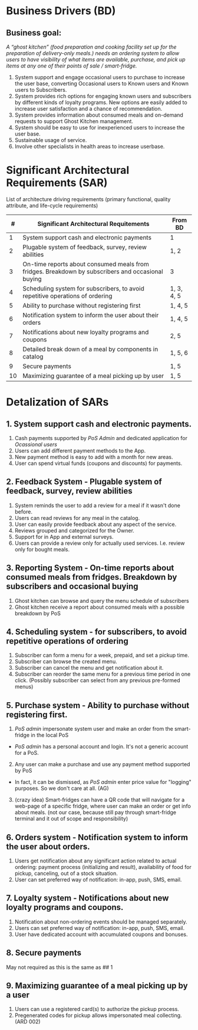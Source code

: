 # Business Drivers (BD)

## Business goal:

*A “ghost kitchen” (food preparation and cooking facility set up for the preparation of delivery-only meals.) needs an ordering system to allow users to have visibility of what items are available, purchase, and pick up items at any one of their points of sale / smart-fridge.*


1. System support and engage occasional users to purchase to increase the user base, converting Occasional users to Known users and Known users to Subscribers.
2. System provides rich options for engaging known users and subscribers by different kinds of loyalty programs. New options are easily added to increase user satisfaction and a chance of recommendation. 
3. System provides information about consumed meals and on-demand requests to support Ghost Kitchen management. 
4. System should be easy to use for inexperienced users to increase the user base. 
5. Sustainable usage of service. 
6. Involve other specialists in health areas to increase userbase.

# Significant Architectural Requirements (SAR)
List of architecture driving requirements (primary functional, quality attribute, and life-cycle requirements)

| # | Significant Architectural Requitements | From BD | 
|----|----|----| 
| 1 | System support cash and electronic payments | 1 | 
| 2 | Plugable system of feedback, survey, review abilities | 1, 2 | 
| 3 | On-time reports about consumed meals from fridges. Breakdown by subscribers and occasional buying | 3 | 
| 4 | Scheduling system for subscribers, to avoid repetitive operations of ordering | 1, 3, 4, 5 | 
| 5 | Ability to purchase without registering first | 1, 4, 5 | 
| 6 | Notification system to inform the user about their orders | 1, 4, 5 | 
| 7 | Notifications about new loyalty programs and coupons | 2, 5 | 
| 8 | Detailed break down of a meal by components in catalog | 1, 5, 6 | 
| 9 | Secure payments | 1, 5 | 
| 10 | Maximizing guarantee of a meal picking up by user | 1, 5 | 

# Detalization of SARs 

## 1. System support cash and electronic payments.

1. Cash payments supported by _PoS Admin_ and dedicated application for _Ocassional users_ 
2. Users can add different payment methods to the App.
3. New payment method is easy to add with a month for new areas. 
4. User can spend virtual funds (coupons and discounts) for payments.

## 2. Feedback System - Plugable system of feedback, survey, review abilities 

1. System reminds the user to add a review for a meal if it wasn't done before. 
2. Users can read reviews for any meal in the catalog.
3. User can easily provide feedback about any aspect of the service.
4. Reviews grouped and categorized for the Owner.
5. Support for in App and external surveys. 
6. Users can provide a review only for actually used services. I.e. review only for bought meals.

## 3. Reporting System - On-time reports about consumed meals from fridges. Breakdown by subscribers and occasional buying

1. Ghost kitchen can browse and query the menu schedule of subscribers 
2. Ghost kitchen receive a report about consumed meals with a possible breakdown by PoS

## 4. Scheduling system - for subscribers, to avoid repetitive operations of ordering 

1. Subscriber can form a menu for a week, prepaid, and set a pickup time. 
2. Subscriber can browse the created menu. 
3. Subscriber can cancel the menu and get notification about it. 
4. Subscriber can reorder the same menu for a previous time period in one click. (Possibly subscriber can select from any previous pre-formed menus)

## 5. Purchase system - Ability to purchase without registering first.

1. _PoS admin_ impersonate system user and make an order from the smart-fridge in the local PoS 
- _PoS admin_ has a personal account and login. It's not a generic account for a PoS. 
2. Any user can make a purchase and use any payment method supported by PoS 
- In fact, it can be dismissed, as _PoS admin_ enter price value for "logging" purposes. So we don't care at all. (AG)
3. (crazy idea) Smart-fridges can have a QR code that will navigate for a web-page of a specific fridge, where user can make an order or get info about meals. (not our case, because still pay through smart-fridge terminal and it out of scope and responsibility) 

 
## 6. Orders system - Notification system to inform the user about orders. 

1. Users get notification about any significant action related to actual ordering: payment process (initializing and result), availability of food for pickup, canceling, out of a stock situation. 
2. User can set preferred way of notification: in-app, push, SMS, email. 

## 7. Loyalty system - Notifications about new loyalty programs and coupons.

1. Notification about non-ordering events should be managed separately. 
2. Users can set preferred way of notification: in-app, push, SMS, email. 
3. User have dedicated account with accumulated coupons and bonuses. 

## 8. Secure payments 
May not required as this is the same as ## 1

## 9. Maximizing guarantee of a meal picking up by a user

1. Users can use a registered card(s) to authorize the pickup process. 
2. Pregenerated codes for pickup allows impersonated meal collecting. (ARD 002)
